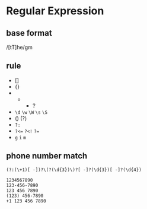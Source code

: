 # Regular Expression

## base format
/[tT]he/gm

## rule
- []
- {}
- + * ?
- `\d` `\w` `\W` `\s` `\S`
- () (?<name>)
- `?:`
- `?<=` `?<!` `?=`
- `g` `i` `m`

## phone number match
```
(?:(\+1)[ -])?\(?(\d{3})\)?[ -]?(\d{3})[ -]?(\d{4})

1234567890
123-456-7890
123 456 7890
(123) 456-7890
+1 123 456 7890

```


